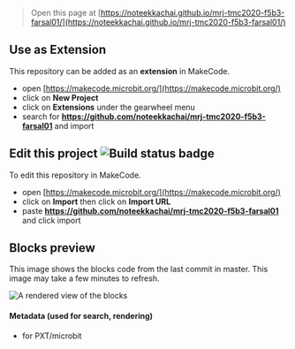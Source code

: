 
> Open this page at [https://noteekkachai.github.io/mrj-tmc2020-f5b3-farsal01/](https://noteekkachai.github.io/mrj-tmc2020-f5b3-farsal01/)

## Use as Extension

This repository can be added as an **extension** in MakeCode.

* open [https://makecode.microbit.org/](https://makecode.microbit.org/)
* click on **New Project**
* click on **Extensions** under the gearwheel menu
* search for **https://github.com/noteekkachai/mrj-tmc2020-f5b3-farsal01** and import

## Edit this project ![Build status badge](https://github.com/noteekkachai/mrj-tmc2020-f5b3-farsal01/workflows/MakeCode/badge.svg)

To edit this repository in MakeCode.

* open [https://makecode.microbit.org/](https://makecode.microbit.org/)
* click on **Import** then click on **Import URL**
* paste **https://github.com/noteekkachai/mrj-tmc2020-f5b3-farsal01** and click import

## Blocks preview

This image shows the blocks code from the last commit in master.
This image may take a few minutes to refresh.

![A rendered view of the blocks](https://github.com/noteekkachai/mrj-tmc2020-f5b3-farsal01/raw/master/.github/makecode/blocks.png)

#### Metadata (used for search, rendering)

* for PXT/microbit
<script src="https://makecode.com/gh-pages-embed.js"></script><script>makeCodeRender("{{ site.makecode.home_url }}", "{{ site.github.owner_name }}/{{ site.github.repository_name }}");</script>
